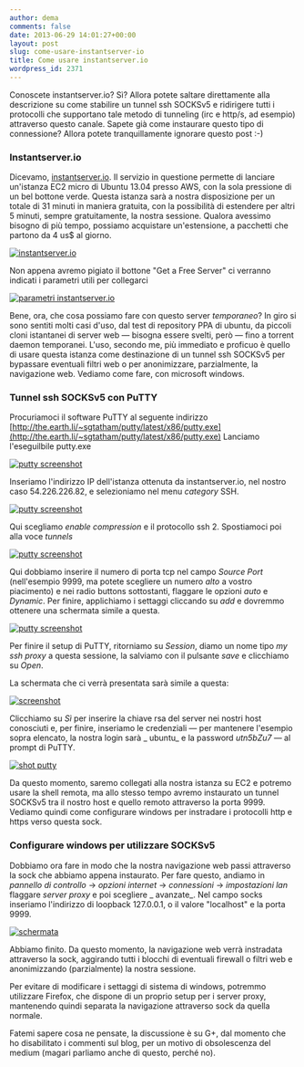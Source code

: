 ```yaml
---
author: dema
comments: false
date: 2013-06-29 14:01:27+00:00
layout: post
slug: come-usare-instantserver-io
title: Come usare instantserver.io
wordpress_id: 2371
---
```


Conoscete instantserver.io? Sì? Allora potete saltare direttamente alla descrizione su come stabilire un tunnel ssh SOCKSv5 e ridirigere tutti i protocolli che supportano tale metodo di tunneling (irc e http/s, ad esempio) attraverso questo canale.
Sapete già come instaurare questo tipo di connessione? Allora potete tranquillamente ignorare questo post :-)


### Instantserver.io


Dicevamo, [instantserver.io](http://instantserver.io). Il servizio in questione permette di lanciare un'istanza EC2 micro di Ubuntu 13.04 presso AWS, con la sola pressione di un bel bottone verde. Questa istanza sarà a nostra disposizione per un totale di 31 minuti in maniera gratuita, con la possibilità di estendere per altri 5 minuti, sempre gratuitamente, la nostra sessione. Qualora avessimo bisogno di più tempo, possiamo acquistare un'estensione, a pacchetti che partono da 4 us$ al giorno.

[![instantserver.io](https://dema.tv/wp-content/uploads/2013/06/Istantanea-29062013-141547.jpg)](https://dema.tv/wp-content/uploads/2013/06/Istantanea-29062013-141547.jpg)

Non appena avremo pigiato il bottone "Get a Free Server" ci verranno indicati i parametri utili per collegarci

[![parametri instantserver.io ](https://dema.tv/wp-content/uploads/2013/06/Istantanea-29062013-142944.jpg)](https://dema.tv/wp-content/uploads/2013/06/Istantanea-29062013-142944.jpg)

Bene, ora, che cosa possiamo fare con questo server _temporaneo_? In giro si sono sentiti molti casi d'uso, dal test di repository PPA di ubuntu, da piccoli cloni istantanei di server web — bisogna essere svelti, però — fino a torrent daemon temporanei.
L'uso, secondo me, più immediato e proficuo è quello di usare questa istanza come destinazione di un tunnel ssh SOCKSv5 per bypassare eventuali filtri web o per anonimizzare, parzialmente, la navigazione web.
Vediamo come fare, con microsoft windows.


### Tunnel ssh SOCKSv5 con PuTTY


Procuriamoci il software PuTTY al seguente indirizzo [http://the.earth.li/~sgtatham/putty/latest/x86/putty.exe](http://the.earth.li/~sgtatham/putty/latest/x86/putty.exe)
Lanciamo l'eseguilbile putty.exe

[![putty screenshot](https://dema.tv/wp-content/uploads/2013/06/putty1.png)](https://dema.tv/wp-content/uploads/2013/06/putty1.png)

Inseriamo l'indirizzo IP dell'istanza ottenuta da instantserver.io, nel nostro caso 54.226.226.82, e selezioniamo nel menu _category_ SSH.

[![putty screenshot](https://dema.tv/wp-content/uploads/2013/06/putty2.png)](https://dema.tv/wp-content/uploads/2013/06/putty2.png)

Qui scegliamo _enable compression_ e il protocollo ssh 2.
Spostiamoci poi alla voce _tunnels_

[![putty screenshot](https://dema.tv/wp-content/uploads/2013/06/putty3.png)](https://dema.tv/wp-content/uploads/2013/06/putty3.png)

Qui dobbiamo inserire il numero di porta tcp nel campo _Source Port_ (nell'esempio 9999, ma potete scegliere un numero _alto_ a vostro piacimento) e nei radio buttons sottostanti, flaggare le opzioni _auto_ e _Dynamic_. Per finire, applichiamo i settaggi cliccando su _add_ e dovremmo ottenere una schermata simile a questa.

[![putty screenshot](https://dema.tv/wp-content/uploads/2013/06/putty4.png)](https://dema.tv/wp-content/uploads/2013/06/putty4.png)

Per finire il setup di PuTTY, ritorniamo su _Session_, diamo un nome tipo _my ssh proxy_ a questa sessione, la salviamo con il pulsante _save_ e clicchiamo su _Open_.

La schermata che ci verrà presentata sarà simile a questa:

[![screenshot ](https://dema.tv/wp-content/uploads/2013/06/first.jpg)](https://dema.tv/wp-content/uploads/2013/06/first.jpg)

Clicchiamo su _Sì_ per inserire la chiave rsa del server nei nostri host conosciuti e, per finire, inseriamo le credenziali — per mantenere l'esempio sopra elencato, la nostra login sarà _ ubuntu_ e la password _utn5bZu7_ — al prompt di PuTTY.

[![shot putty](https://dema.tv/wp-content/uploads/2013/06/shot.jpg)](https://dema.tv/wp-content/uploads/2013/06/shot.jpg)

Da questo momento, saremo collegati alla nostra istanza su EC2 e potremo usare la shell remota, ma allo stesso tempo avremo instaurato un tunnel SOCKSv5 tra il nostro host e quello remoto attraverso la porta 9999. Vediamo quindi come configurare windows per instradare i protocolli http e https verso questa sock.



### Configurare windows per utilizzare SOCKSv5



Dobbiamo ora fare in modo che la nostra navigazione web passi attraverso la sock che abbiamo appena instaurato. 
Per fare questo, andiamo in _pannello di controllo_ -> _opzioni internet_ -> _connessioni_ -> _impostazioni lan_ flaggare _server proxy_ e poi scegliere _ avanzate_.
Nel campo socks inseriamo l'indirizzo di loopback 127.0.0.1, o il valore "localhost" e la porta 9999. 

[![schermata](https://dema.tv/wp-content/uploads/2013/06/putty5.png)](https://dema.tv/wp-content/uploads/2013/06/putty5.png)

Abbiamo finito. Da questo momento, la navigazione web verrà instradata attraverso la sock, aggirando tutti i blocchi di eventuali firewall o filtri web e anonimizzando (parzialmente) la nostra sessione. 

Per evitare di modificare i settaggi di sistema di windows, potremmo utilizzare Firefox, che dispone di un proprio setup per i server proxy, mantenendo quindi separata la navigazione attraverso sock da quella normale. 

Fatemi sapere cosa ne pensate, la discussione è su G+, dal momento che ho disabilitato i commenti sul blog, per un motivo di obsolescenza del medium (magari parliamo anche di questo, perché no).





